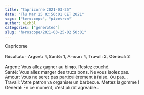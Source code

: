 ```yaml
---
title: "Capricorne 2021-03-25"
date: "Thu Mar 25 02:50:01 CET 2021"
tags: ["horoscope", "pipotron"]
author: m1ch3l
categories: ["generated"]
slug: "horoscope/2021-03-25-02:50:01"
---
```


Capricorne<br>
<br>
Résultats - Argent: 4, Santé: 1, Amour: 4, Travail: 2, Général: 3<br>
<br>
Argent:  Vous allez gagner au bingo. Restez couché.<br>
Santé:   Vous allez manger des trucs bons. Ne vous isolez pas.<br>
Amour:   Vous ne serez pas particulièrement à l’aise. Ou pas...<br>
Travail: Votre patron va organiser un barbecue. Mettez la gomme !<br>
Général: En ce moment, c’est plutôt agréable...<br>
